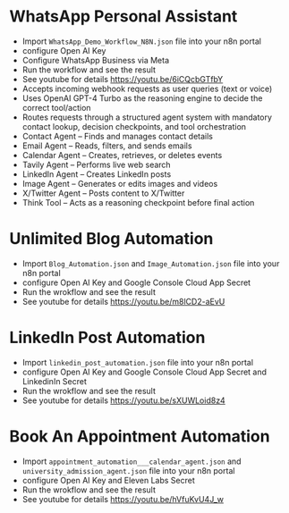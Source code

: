 # WhatsApp Personal Assistant
- Import `WhatsApp_Demo_Workflow_N8N.json` file into your n8n portal
- configure Open AI Key 
- Configure WhatsApp Business via Meta 
- Run the workflow and see the result 
- See youtube for details https://youtu.be/6iCQcbGTfbY
- Accepts incoming webhook requests as user queries (text or voice)
- Uses OpenAI GPT-4 Turbo as the reasoning engine to decide the correct tool/action
- Routes requests through a structured agent system with mandatory contact lookup, decision checkpoints, and tool orchestration
- Contact Agent – Finds and manages contact details
- Email Agent – Reads, filters, and sends emails
- Calendar Agent – Creates, retrieves, or deletes events
- Tavily Agent – Performs live web search
- LinkedIn Agent – Creates LinkedIn posts
- Image Agent – Generates or edits images and videos
- X/Twitter Agent – Posts content to X/Twitter
- Think Tool – Acts as a reasoning checkpoint before final action

# Unlimited Blog Automation
- Import `Blog_Automation.json` and `Image_Automation.json` file into your n8n portal
- configure Open AI Key and Google Console Cloud App Secret
- Run the wrokflow and see the result 
- See youtube for details https://youtu.be/m8lCD2-aEvU

# LinkedIn Post Automation
- Import `linkedin_post_automation.json` file into your n8n portal
- configure Open AI Key and Google Console Cloud App Secret and LinkedinIn Secret 
- Run the wrokflow and see the result 
- See youtube for details https://youtu.be/sXUWLoid8z4

# Book An Appointment Automation
- Import `appointment_automation___calendar_agent.json` and `university_admission_agent.json` file into your n8n portal
- configure Open AI Key and Eleven Labs Secret
- Run the wrokflow and see the result 
- See youtube for details https://youtu.be/hVfuKvU4J_w

